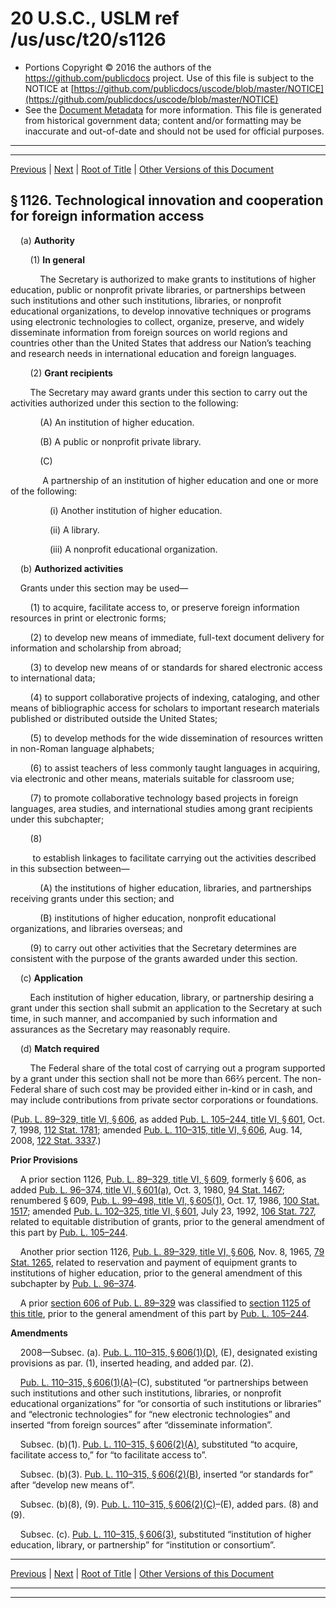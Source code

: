 ---
---

# 20 U.S.C., USLM ref /us/usc/t20/s1126

* Portions Copyright © 2016 the authors of the https://github.com/publicdocs project.
  Use of this file is subject to the NOTICE at [https://github.com/publicdocs/uscode/blob/master/NOTICE](https://github.com/publicdocs/uscode/blob/master/NOTICE)
* See the [Document Metadata](././../../../../../..//README.md) for more information.
  This file is generated from historical government data; content and/or formatting may be inaccurate and out-of-date and should not be used for official purposes.

----------
----------

[Previous](./../../../../../..//us/usc/t20/ch28/schVI/ptA/m__us_usc_t20_s1125.md) | [Next](./../../../../../..//us/usc/t20/ch28/schVI/ptA/m__us_usc_t20_s1127.md) | [Root of Title](./../../../../../../) | [Other Versions of this Document](https://publicdocs.github.io/go/links?ns=uslm&ref=%2Fus%2Fusc%2Ft20%2Fs1126)

## § 1126. Technological innovation and cooperation for foreign information access

    (a) __Authority__ 

        (1) __In general__ 

            The Secretary is authorized to make grants to institutions of higher education, public or nonprofit private libraries, or partnerships between such institutions and other such institutions, libraries, or nonprofit educational organizations, to develop innovative techniques or programs using electronic technologies to collect, organize, preserve, and widely disseminate information from foreign sources on world regions and countries other than the United States that address our Nation’s teaching and research needs in international education and foreign languages.

        (2) __Grant recipients__ 

        The Secretary may award grants under this section to carry out the activities authorized under this section to the following:

            (A) An institution of higher education.

            (B) A public or nonprofit private library.

            (C)

             A partnership of an institution of higher education and one or more of the following:

                (i) Another institution of higher education.

                (ii) A library.

                (iii) A nonprofit educational organization.

    (b) __Authorized activities__ 

    Grants under this section may be used—

        (1) to acquire, facilitate access to, or preserve foreign information resources in print or electronic forms;

        (2) to develop new means of immediate, full-text document delivery for information and scholarship from abroad;

        (3) to develop new means of or standards for shared electronic access to international data;

        (4) to support collaborative projects of indexing, cataloging, and other means of bibliographic access for scholars to important research materials published or distributed outside the United States;

        (5) to develop methods for the wide dissemination of resources written in non-Roman language alphabets;

        (6) to assist teachers of less commonly taught languages in acquiring, via electronic and other means, materials suitable for classroom use;

        (7) to promote collaborative technology based projects in foreign languages, area studies, and international studies among grant recipients under this subchapter;

        (8)

         to establish linkages to facilitate carrying out the activities described in this subsection between—

            (A) the institutions of higher education, libraries, and partnerships receiving grants under this section; and

            (B) institutions of higher education, nonprofit educational organizations, and libraries overseas; and

        (9) to carry out other activities that the Secretary determines are consistent with the purpose of the grants awarded under this section.

    (c) __Application__ 

        Each institution of higher education, library, or partnership desiring a grant under this section shall submit an application to the Secretary at such time, in such manner, and accompanied by such information and assurances as the Secretary may reasonably require.

    (d) __Match required__ 

        The Federal share of the total cost of carrying out a program supported by a grant under this section shall not be more than 66⅔ percent. The non-Federal share of such cost may be provided either in-kind or in cash, and may include contributions from private sector corporations or foundations.

([Pub. L. 89–329, title VI, § 606][/us/pl/89/329/s606], as added [Pub. L. 105–244, title VI, § 601][/us/pl/105/244/s601], Oct. 7, 1998, [112 Stat. 1781][/us/stat/112/1781]; amended [Pub. L. 110–315, title VI, § 606][/us/pl/110/315/s606], Aug. 14, 2008, [122 Stat. 3337][/us/stat/122/3337].)

 __Prior Provisions__ 

    A prior section 1126, [Pub. L. 89–329, title VI, § 609][/us/pl/89/329/s609], formerly § 606, as added [Pub. L. 96–374, title VI, § 601(a)][/us/pl/96/374/s601/a], Oct. 3, 1980, [94 Stat. 1467][/us/stat/94/1467]; renumbered § 609, [Pub. L. 99–498, title VI, § 605(1)][/us/pl/99/498/s605/1], Oct. 17, 1986, [100 Stat. 1517][/us/stat/100/1517]; amended [Pub. L. 102–325, title VI, § 601][/us/pl/102/325/s601], July 23, 1992, [106 Stat. 727][/us/stat/106/727], related to equitable distribution of grants, prior to the general amendment of this part by [Pub. L. 105–244][/us/pl/105/244].

    Another prior section 1126, [Pub. L. 89–329, title VI, § 606][/us/pl/89/329/s606], Nov. 8, 1965, [79 Stat. 1265][/us/stat/79/1265], related to reservation and payment of equipment grants to institutions of higher education, prior to the general amendment of this subchapter by [Pub. L. 96–374][/us/pl/96/374].

    A prior [section 606 of Pub. L. 89–329][/us/pl/89/329/s606] was classified to [section 1125 of this title][/us/usc/t20/s1125], prior to the general amendment of this part by [Pub. L. 105–244][/us/pl/105/244].

 __Amendments__ 

    2008—Subsec. (a). [Pub. L. 110–315, § 606(1)(D)][/us/pl/110/315/s606/1/D], (E), designated existing provisions as par. (1), inserted heading, and added par. (2).

    [Pub. L. 110–315, § 606(1)(A)][/us/pl/110/315/s606/1/A]–(C), substituted “or partnerships between such institutions and other such institutions, libraries, or nonprofit educational organizations” for “or consortia of such institutions or libraries” and “electronic technologies” for “new electronic technologies” and inserted “from foreign sources” after “disseminate information”.

    Subsec. (b)(1). [Pub. L. 110–315, § 606(2)(A)][/us/pl/110/315/s606/2/A], substituted “to acquire, facilitate access to,” for “to facilitate access to”.

    Subsec. (b)(3). [Pub. L. 110–315, § 606(2)(B)][/us/pl/110/315/s606/2/B], inserted “or standards for” after “develop new means of”.

    Subsec. (b)(8), (9). [Pub. L. 110–315, § 606(2)(C)][/us/pl/110/315/s606/2/C]–(E), added pars. (8) and (9).

    Subsec. (c). [Pub. L. 110–315, § 606(3)][/us/pl/110/315/s606/3], substituted “institution of higher education, library, or partnership” for “institution or consortium”.

----------

[Previous](./../../../../../..//us/usc/t20/ch28/schVI/ptA/m__us_usc_t20_s1125.md) | [Next](./../../../../../..//us/usc/t20/ch28/schVI/ptA/m__us_usc_t20_s1127.md) | [Root of Title](./../../../../../../) | [Other Versions of this Document](https://publicdocs.github.io/go/links?ns=uslm&ref=%2Fus%2Fusc%2Ft20%2Fs1126)

----------
----------

[/us/pl/89/329/s606]: https://publicdocs.github.io/go/links?ns=uslm&ref=%2Fus%2Fpl%2F89%2F329%2Fs606
[/us/pl/105/244/s601]: https://publicdocs.github.io/go/links?ns=uslm&ref=%2Fus%2Fpl%2F105%2F244%2Fs601
[/us/stat/112/1781]: https://publicdocs.github.io/go/links?ns=uslm&ref=%2Fus%2Fstat%2F112%2F1781
[/us/pl/110/315/s606]: https://publicdocs.github.io/go/links?ns=uslm&ref=%2Fus%2Fpl%2F110%2F315%2Fs606
[/us/stat/122/3337]: https://publicdocs.github.io/go/links?ns=uslm&ref=%2Fus%2Fstat%2F122%2F3337
[/us/pl/89/329/s609]: https://publicdocs.github.io/go/links?ns=uslm&ref=%2Fus%2Fpl%2F89%2F329%2Fs609
[/us/pl/96/374/s601/a]: https://publicdocs.github.io/go/links?ns=uslm&ref=%2Fus%2Fpl%2F96%2F374%2Fs601%2Fa
[/us/stat/94/1467]: https://publicdocs.github.io/go/links?ns=uslm&ref=%2Fus%2Fstat%2F94%2F1467
[/us/pl/99/498/s605/1]: https://publicdocs.github.io/go/links?ns=uslm&ref=%2Fus%2Fpl%2F99%2F498%2Fs605%2F1
[/us/stat/100/1517]: https://publicdocs.github.io/go/links?ns=uslm&ref=%2Fus%2Fstat%2F100%2F1517
[/us/pl/102/325/s601]: https://publicdocs.github.io/go/links?ns=uslm&ref=%2Fus%2Fpl%2F102%2F325%2Fs601
[/us/stat/106/727]: https://publicdocs.github.io/go/links?ns=uslm&ref=%2Fus%2Fstat%2F106%2F727
[/us/pl/105/244]: https://publicdocs.github.io/go/links?ns=uslm&ref=%2Fus%2Fpl%2F105%2F244
[/us/pl/89/329/s606]: https://publicdocs.github.io/go/links?ns=uslm&ref=%2Fus%2Fpl%2F89%2F329%2Fs606
[/us/stat/79/1265]: https://publicdocs.github.io/go/links?ns=uslm&ref=%2Fus%2Fstat%2F79%2F1265
[/us/pl/96/374]: https://publicdocs.github.io/go/links?ns=uslm&ref=%2Fus%2Fpl%2F96%2F374
[/us/pl/89/329/s606]: https://publicdocs.github.io/go/links?ns=uslm&ref=%2Fus%2Fpl%2F89%2F329%2Fs606
[/us/usc/t20/s1125]: https://publicdocs.github.io/go/links?ns=uslm&ref=%2Fus%2Fusc%2Ft20%2Fs1125
[/us/pl/105/244]: https://publicdocs.github.io/go/links?ns=uslm&ref=%2Fus%2Fpl%2F105%2F244
[/us/pl/110/315/s606/1/D]: https://publicdocs.github.io/go/links?ns=uslm&ref=%2Fus%2Fpl%2F110%2F315%2Fs606%2F1%2FD
[/us/pl/110/315/s606/1/A]: https://publicdocs.github.io/go/links?ns=uslm&ref=%2Fus%2Fpl%2F110%2F315%2Fs606%2F1%2FA
[/us/pl/110/315/s606/2/A]: https://publicdocs.github.io/go/links?ns=uslm&ref=%2Fus%2Fpl%2F110%2F315%2Fs606%2F2%2FA
[/us/pl/110/315/s606/2/B]: https://publicdocs.github.io/go/links?ns=uslm&ref=%2Fus%2Fpl%2F110%2F315%2Fs606%2F2%2FB
[/us/pl/110/315/s606/2/C]: https://publicdocs.github.io/go/links?ns=uslm&ref=%2Fus%2Fpl%2F110%2F315%2Fs606%2F2%2FC
[/us/pl/110/315/s606/3]: https://publicdocs.github.io/go/links?ns=uslm&ref=%2Fus%2Fpl%2F110%2F315%2Fs606%2F3


